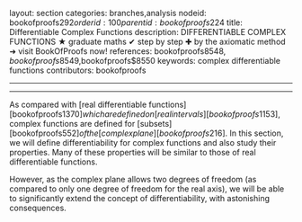 layout: section
categories: branches,analysis
nodeid: bookofproofs$292
orderid: 100
parentid: bookofproofs$224
title: Differentiable Complex Functions
description: DIFFERENTIABLE COMPLEX FUNCTIONS ★ graduate maths ✔ step by step ✚ by the axiomatic method ➜ visit BookOfProofs now!
references: bookofproofs$8548,bookofproofs$8549,bookofproofs$8550
keywords: complex differentiable functions
contributors: bookofproofs

---


---

As compared with [real differentiable functions][bookofproofs$1370] which are defined on [real intervals][bookofproofs$1153], complex functions are defined for [subsets][bookofproofs$552] of the [complex plane][bookofproofs$216]. In this section, we will define differentiability for complex functions and also study their properties. Many of these properties will be similar to those of real differentiable functions. 

However,  as the complex plane allows two degrees of freedom (as compared to only one degree of freedom for the real axis), we will be able to significantly extend the concept of differentiability, with astonishing consequences.
